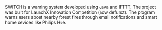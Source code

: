 SWITCH is a warning system developed using Java and IFTTT. 
The project was built for LaunchX Innovation Competition (now defunct). 
The program warns users about nearby forest fires through email notifications and smart home devices like Philips Hue. 
